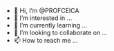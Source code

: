 - 👋 Hi, I’m @PROFCEICA
- 👀 I’m interested in ...
- 🌱 I’m currently learning ...
- 💞️ I’m looking to collaborate on ...
- 📫 How to reach me ...

<!---
PROFCEICA/PROFCEICA is a ✨ special ✨ repository because its `README.md` (this file) appears on your GitHub profile.
You can click the Preview link to take a look at your changes.
--->
